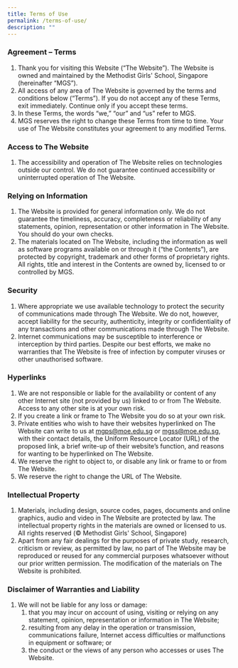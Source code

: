 ```yaml
---
title: Terms of Use
permalink: /terms-of-use/
description: ""
---
```

### Agreement – Terms

1.  Thank you for visiting this Website (“The Website”). The Website is owned and maintained by the Methodist Girls' School, Singapore (hereinafter “MGS”).
2.  All access of any area of The Website is governed by the terms and conditions below (“Terms”). If you do not accept any of these Terms, exit immediately. Continue only if you accept these terms.
3.  In these Terms, the words “we,” “our” and “us” refer to MGS.
4.  MGS reserves the right to change these Terms from time to time. Your use of The Website constitutes your agreement to any modified Terms.

### Access to The Website

1.  The accessibility and operation of The Website relies on technologies outside our control. We do not guarantee continued accessibility or uninterrupted operation of The Website.

### Relying on Information

1.  The Website is provided for general information only. We do not guarantee the timeliness, accuracy, completeness or reliability of any statements, opinion, representation or other information in The Website. You should do your own checks.
2.  The materials located on The Website, including the information as well as software programs available on or through it (“the Contents”), are protected by copyright, trademark and other forms of proprietary rights. All rights, title and interest in the Contents are owned by, licensed to or controlled by MGS.

### Security

1.  Where appropriate we use available technology to protect the security of communications made through The Website. We do not, however, accept liability for the security, authenticity, integrity or confidentiality of any transactions and other communications made through The Website.
2.  Internet communications may be susceptible to interference or interception by third parties. Despite our best efforts, we make no warranties that The Website is free of infection by computer viruses or other unauthorised software.

### Hyperlinks

1.  We are not responsible or liable for the availability or content of any other Internet site (not provided by us) linked to or from The Website. Access to any other site is at your own risk.
2.  If you create a link or frame to The Website you do so at your own risk.
3.  Private entities who wish to have their websites hyperlinked on The Website can write to us at [mgps@moe.edu.sg](mailto:mgps@moe.edu.sg) or [mgss@moe.edu.sg](mailto:mgss@moe.edu.sg), with their contact details, the Uniform Resource Locator (URL) of the proposed link, a brief write-up of their website’s function, and reasons for wanting to be hyperlinked on The Website.
4.  We reserve the right to object to, or disable any link or frame to or from The Website.
5.  We reserve the right to change the URL of The Website.

### Intellectual Property

1.  Materials, including design, source codes, pages, documents and online graphics, audio and video in The Website are protected by law. The intellectual property rights in the materials are owned or licensed to us. All rights reserved (© Methodist Girls' School, Singapore)
2.  Apart from any fair dealings for the purposes of private study, research, criticism or review, as permitted by law, no part of The Website may be reproduced or reused for any commercial purposes whatsoever without our prior written permission. The modification of the materials on The Website is prohibited.

### Disclaimer of Warranties and Liability

1.  We will not be liable for any loss or damage:
    1.  that you may incur on account of using, visiting or relying on any statement, opinion, representation or information in The Website;
    2.  resulting from any delay in the operation or transmission, communications failure, Internet access difficulties or malfunctions in equipment or software; or
    3.  the conduct or the views of any person who accesses or uses The Website.